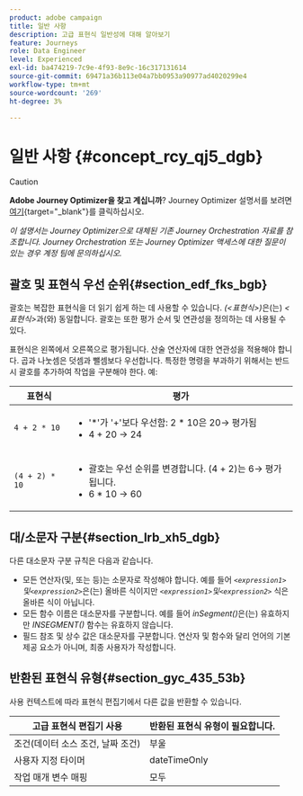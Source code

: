 ```yaml
---
product: adobe campaign
title: 일반 사항
description: 고급 표현식 일반성에 대해 알아보기
feature: Journeys
role: Data Engineer
level: Experienced
exl-id: ba474219-7c9e-4f93-8e9c-16c317131614
source-git-commit: 69471a36b113e04a7bb0953a90977ad4020299e4
workflow-type: tm+mt
source-wordcount: '269'
ht-degree: 3%

---
```


# 일반 사항 {#concept_rcy_qj5_dgb}


>[!CAUTION]
>
>**Adobe Journey Optimizer을 찾고 계십니까**? Journey Optimizer 설명서를 보려면 [여기](https://experienceleague.adobe.com/ko/docs/journey-optimizer/using/ajo-home){target="_blank"}를 클릭하십시오.
>
>
>_이 설명서는 Journey Optimizer으로 대체된 기존 Journey Orchestration 자료를 참조합니다. Journey Orchestration 또는 Journey Optimizer 액세스에 대한 질문이 있는 경우 계정 팀에 문의하십시오._


## 괄호 및 표현식 우선 순위{#section_edf_fks_bgb}

괄호는 복잡한 표현식을 더 읽기 쉽게 하는 데 사용할 수 있습니다. _(&lt;표현식>)_&#x200B;은(는) _&lt;표현식>_&#x200B;과(와) 동일합니다. 괄호는 또한 평가 순서 및 연관성을 정의하는 데 사용될 수 있다.

표현식은 왼쪽에서 오른쪽으로 평가됩니다. 산술 연산자에 대한 연관성을 적용해야 합니다. 곱과 나눗셈은 덧셈과 뺄셈보다 우선합니다. 특정한 명령을 부과하기 위해서는 반드시 괄호를 추가하여 작업을 구분해야 한다. 예:

<!--```5 + 2 * 10 = 25, and (5 + 2) * 10 = 70```-->

| 표현식 | 평가 |
|--- |--- |
| `4 + 2 * 10` | <ul><li>&#39;*&#39;가 &#39;+&#39;보다 우선함: 2 * 10은 20→ 평가됨</li><li>4 + 20 → 24</li></ul> |
| `(4 + 2) * 10` | <ul><li>괄호는 우선 순위를 변경합니다. (4 + 2)는 6→ 평가됩니다.</li><li> 6 * 10 → 60</li></ul> |

## 대/소문자 구분{#section_lrb_xh5_dgb}

다른 대소문자 구분 규칙은 다음과 같습니다.

* 모든 연산자(및, 또는 등)는 소문자로 작성해야 합니다. 예를 들어 _`<expression1>`및`<expression2>`_&#x200B;은(는) 올바른 식이지만 _`<expression1>`및`<expression2>`_ 식은 올바른 식이 아닙니다.
* 모든 함수 이름은 대소문자를 구분합니다. 예를 들어 _inSegment()_&#x200B;은(는) 유효하지만 _INSEGMENT()_ 함수는 유효하지 않습니다.
* 필드 참조 및 상수 값은 대소문자를 구분합니다. 연산자 및 함수와 달리 언어의 기본 제공 요소가 아니며, 최종 사용자가 작성합니다.

## 반환된 표현식 유형{#section_gyc_435_53b}

사용 컨텍스트에 따라 표현식 편집기에서 다른 값을 반환할 수 있습니다.

| 고급 표현식 편집기 사용 | 반환된 표현식 유형이 필요합니다. |
|--- |--- |
| 조건(데이터 소스 조건, 날짜 조건) | 부울 |
| 사용자 지정 타이머 | dateTimeOnly |
| 작업 매개 변수 매핑 | 모두 |
